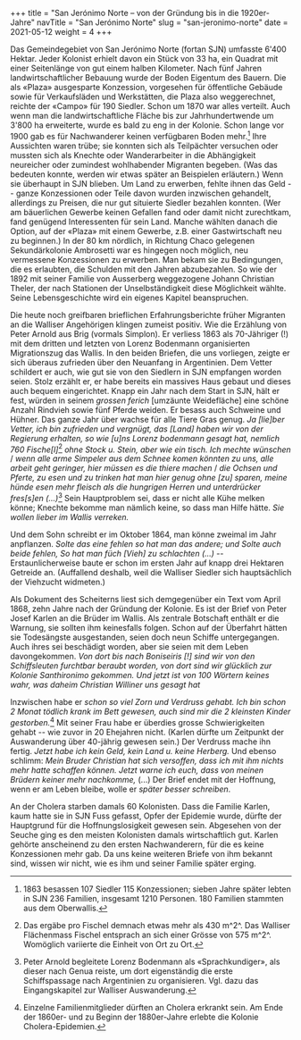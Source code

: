 +++
title = "San Jerónimo Norte – von der Gründung bis in die 1920er-Jahre"
navTitle = "San Jerónimo Norte"
slug = "san-jeronimo-norte"
date = 2021-05-12
weight = 4
+++

Das Gemeindegebiet von San Jerónimo Norte (fortan SJN) umfasste 6\'400 Hektar. Jeder Kolonist erhielt davon ein Stück von 33 ha, ein Quadrat mit einer Seitenlänge von gut einem halben Kilometer. Nach fünf Jahren landwirtschaftlicher Bebauung wurde der Boden Eigentum des Bauern. Die als «Plaza» ausgesparte Konzession, vorgesehen für öffentliche Gebäude sowie für Verkaufsläden und Werkstätten, die Plaza also weggerechnet, reichte der «Campo» für 190 Siedler. Schon um 1870 war alles verteilt. Auch wenn man die landwirtschaftliche Fläche bis zur Jahrhundertwende um 3\'800 ha erweiterte, wurde es bald zu eng in der Kolonie. Schon lange vor 1900 gab es für Nachwanderer keinen verfügbaren Boden mehr.[^1] Ihre Aussichten waren trübe; sie konnten sich als Teilpächter versuchen oder mussten sich als Knechte oder Wanderarbeiter in die Abhängigkeit neureicher oder zumindest wohlhabender Migranten begeben. (Was das bedeuten konnte, werden wir etwas später an Beispielen erläutern.) Wenn sie überhaupt in SJN blieben. Um Land zu erwerben, fehlte ihnen das Geld -- ganze Konzessionen oder Teile davon wurden inzwischen gehandelt, allerdings zu Preisen, die nur gut situierte Siedler bezahlen konnten. (Wer am bäuerlichen Gewerbe keinen Gefallen fand oder damit nicht zurechtkam, fand genügend Interessenten für sein Land. Manche wählten danach die Option, auf der «Plaza» mit einem Gewerbe, z.B. einer Gastwirtschaft neu zu beginnen.) In der 80 km nördlich, in Richtung Chaco gelegenen Sekundärkolonie Ambrosetti war es hingegen noch möglich, neu vermessene Konzessionen zu erwerben. Man bekam sie zu Bedingungen, die es erlaubten, die Schulden mit den Jahren abzubezahlen. So wie der 1892 mit seiner Familie von Ausserberg weggezogene Johann Christian Theler, der nach Stationen der Unselbständigkeit diese Möglichkeit wählte. Seine Lebensgeschichte wird ein eigenes Kapitel beanspruchen.

Die heute noch greifbaren brieflichen Erfahrungsberichte früher Migranten an die Walliser Angehörigen klingen zumeist positiv. Wie die Erzählung von Peter Arnold aus Brig (vormals Simplon). Er verliess 1863 als 70-Jähriger (!) mit dem dritten und letzten von Lorenz Bodenmann organisierten Migrationszug das Wallis. In den beiden Briefen, die uns vorliegen, zeigte er sich überaus zufrieden über den Neuanfang in Argentinien. Dem Vetter schildert er auch, wie gut sie von den Siedlern in SJN empfangen worden seien. Stolz erzählt er, er habe bereits ein massives Haus gebaut und dieses auch bequem eingerichtet. Knapp ein Jahr nach dem Start in SJN, hält er fest, würden in seinem *grossen ferich* \[umzäunte Weidefläche\] eine schöne Anzahl Rindvieh sowie fünf Pferde weiden. Er besass auch Schweine und Hühner. Das ganze Jahr über wachse für alle Tiere Gras genug. *Ja \[lie\]ber Vetter, ich bin zufrieden und vergnügt, das \[Land\] haben wir von der Regierung erhalten, so wie \[u\]ns Lorenz bodenmann gesagt hat, nemlich 760 Fische\[l\]*[^2] *ohne Stock u. Stein, aber wie ein tisch. Ich mechte wünschen* / *wenn alle arme Simpeler aus dem Schnee komen könnten zu uns, alle arbeit geht geringer, hier müssen es die thiere machen* / *die Ochsen und Pferte, zu esen und zu trinken hat man hier genug ohne \[zu\] sparen, meine hünde esen mehr fleisch als die hungrigen Herren und unterdrücker fres\[s\]en (\...)*[^3] Sein Hauptproblem sei, dass er nicht alle Kühe melken könne; Knechte bekomme man nämlich keine, so dass man Hilfe hätte. *Sie wollen lieber im Wallis verreken.*

Und dem Sohn schreibt er im Oktober 1864, man könne zweimal im Jahr anpflanzen. *Solte das eine fehlen so hat man das andere; und Solte auch beide fehlen, So hat man füch \[Vieh\] zu schlachten (\...)* -- Erstaunlicherweise baute er schon im ersten Jahr auf knapp drei Hektaren Getreide an. (Auffallend deshalb, weil die Walliser Siedler sich hauptsächlich der Viehzucht widmeten.)

Als Dokument des Scheiterns liest sich demgegenüber ein Text vom April 1868, zehn Jahre nach der Gründung der Kolonie. Es ist der Brief von Peter Josef Karlen an die Brüder im Wallis. Als zentrale Botschaft enthält er die Warnung, sie sollten ihm keinesfalls folgen. Schon auf der Überfahrt hätten sie Todesängste ausgestanden, seien doch neun Schiffe untergegangen. Auch ihres sei beschädigt worden, aber sie seien mit dem Leben davongekommen. *Von dort bis nach Boniseiris \[!\] sind wir von den Schiffsleuten furchtbar beraubt worden, von dort sind wir glücklich zur Kolonie Santhironimo gekommen. Und jetzt ist von 100 Wörtern keines wahr, was daheim Christian Williner uns gesagt hat*

Inzwischen habe er *schon so viel Zorn und Verdruss gehabt. Ich bin schon 2 Monat tödlich krank im Bett gewesen, auch sind mir die 2 kleinsten Kinder gestorben.*[^4] Mit seiner Frau habe er überdies grosse Schwierigkeiten gehabt -- wie zuvor in 20 Ehejahren nicht. (Karlen dürfte um Zeitpunkt der Auswanderung über 40-jährig gewesen sein.) Der Verdruss mache ihn fertig. *Jetzt habe ich kein Geld, kein Land u. keine Herberg.* Und ebenso schlimm: *Mein Bruder Christian hat sich versoffen, dass ich mit ihm nichts mehr hatte schaffen können. Jetzt warne ich euch, dass von meinen Brüdern keiner mehr nachkomme,* (\...) Der Brief endet mit der Hoffnung, wenn er am Leben bleibe, wolle er *später besser schreiben*.

An der Cholera starben damals 60 Kolonisten. Dass die Familie Karlen, kaum hatte sie in SJN Fuss gefasst, Opfer der Epidemie wurde, dürfte der Hauptgrund für die Hoffnungslosigkeit gewesen sein. Abgesehen von der Seuche ging es den meisten Kolonisten damals wirtschaftlich gut. Karlen gehörte anscheinend zu den ersten Nachwanderern, für die es keine Konzessionen mehr gab. Da uns keine weiteren Briefe von ihm bekannt sind, wissen wir nicht, wie es ihm und seiner Familie später erging.

[^1]: 1863 besassen 107 Siedler 115 Konzessionen; sieben Jahre später lebten in SJN 236 Familien, insgesamt 1210 Personen. 180 Familien stammten aus dem Oberwallis.

[^2]: Das ergäbe pro Fischel demnach etwas mehr als 430 m^2^. Das Walliser Flächenmass Fischel entsprach an sich einer Grösse von 575 m^2^. Womöglich variierte die Einheit von Ort zu Ort.

[^3]: Peter Arnold begleitete Lorenz Bodenmann als «Sprachkundiger», als dieser nach Genua reiste, um dort eigenständig die erste Schiffspassage nach Argentinien zu organisieren. Vgl. dazu das Eingangskapitel zur Walliser Auswanderung.

[^4]: Einzelne Familienmitglieder dürften an Cholera erkrankt sein. Am Ende der 1860er- und zu Beginn der 1880er-Jahre erlebte die Kolonie Cholera-Epidemien.
